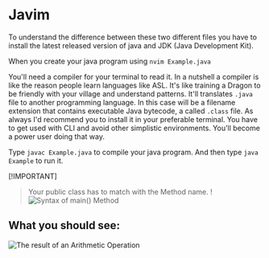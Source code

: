  # Javim
To understand the difference between these two different files you have to install the latest released version of java and JDK (Java Development Kit). 

When you create your java program using
```nvim Example.java```

You'll need a compiler for your terminal to read it. In a nutshell a compiler is like the reason people learn languages like ASL. It's like training a Dragon to be friendly with your village and understand patterns. It'll translates ```.java``` file to another programming language. In this case will be a filename extension that contains executable Java bytecode, a called ```.class``` file.
As always I'd recommend you to install it in your preferable terminal. 
You have to get used with CLI and avoid other simplistic environments. You'll become a power user doing that way.

Type ```javac Example.java``` to compile your java program.
And then type ```java Example``` to run it.

[!IMPORTANT]
> Your public class has to match with the Method name.
!![Syntax of main() Method](https://media.geeksforgeeks.org/wp-content/uploads/20220105123954/Group2-660x330.jpg)
## What you should see:
![The result of an Arithmetic Operation](https://i.imgur.com/vzLRt8k.png)
